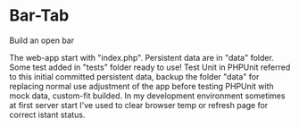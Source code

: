 # Bar-Tab
Build an open bar

The web-app start with "index.php". Persistent data are in "data" folder. Some test added in "tests" folder ready to use!
Test Unit in PHPUnit referred to this initial committed persistent data, backup the folder "data" for replacing normal use adjustment of the app before testing PHPUnit with mock data, custom-fit builded.
In my development environment sometimes at first server start I've used to clear browser temp or refresh page for correct istant status. 
